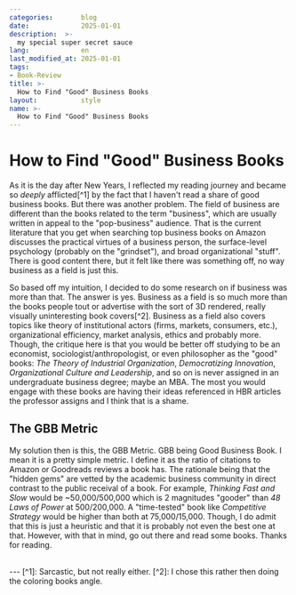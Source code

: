 ```yaml
---
categories:       blog
date:             2025-01-01
description:  >-
  my special super secret sauce
lang:             en
last_modified_at: 2025-01-01
tags:
- Book-Review
title: >-
  How to Find "Good" Business Books
layout:           style
name: >-
  How to Find "Good" Business Books
---
```


# How to Find "Good" Business Books

As it is the day after New Years, I reflected my reading journey and became so *deeply* afflicted[^1] by the fact that I haven't read a share of good business books. But there was another problem. The field of business are different than the books related to the term "business", which are usually written in appeal to the "pop-business" audience. That is the current literature that you get when searching top business books on Amazon discusses the practical virtues of a business person, the surface-level psychology (probably on the "grindset"), and broad organizational "stuff". There is good content there, but it felt like there was something off, no way business as a field is just this.

So based off my intuition, I decided to do some research on if business was more than that. The answer is yes. Business as a field is so much more than the books people tout or advertise with the sort of 3D rendered, really visually uninteresting book covers[^2]. Business as a field also covers topics like theory of institutional actors (firms, markets, consumers, etc.), organizational efficiency, market analysis, ethics and probably more. Though, the critique here is that you would be better off studying to be an economist, sociologist/anthropologist, or even philosopher as the "good" books: *The Theory of Industrial Organization*, *Democratizing Innovation*, *Organizational Culture and Leadership*, and so on is never assigned in an undergraduate business degree; maybe an MBA. The most you would engage with these books are having their ideas referenced in HBR articles the professor assigns and I think that is a shame.

## The GBB Metric

My solution then is this, the GBB Metric. GBB being Good Business Book. I mean it is a pretty simple metric. I define it as the ratio of citations to Amazon or Goodreads reviews a book has. The rationale being that the "hidden gems" are vetted by the academic business community in direct contrast to the public receival of a book. For example, *Thinking Fast and Slow* would be ~50,000/500,000 which is 2 magnitudes "gooder" than *48 Laws of Power* at 500/200,000. A "time-tested" book like *Competitive Strategy* would be higher than both at 75,000/15,000. Though, I do admit that this is just a heuristic and that it is probably not even the best one at that. However, with that in mind, go out there and read some books. Thanks for reading.

<br/>
---
[^1]: Sarcastic, but not really either.
[^2]: I chose this rather then doing the coloring books angle.